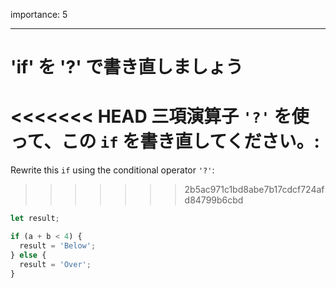 importance: 5

---

# 'if' を '?' で書き直しましょう

<<<<<<< HEAD
三項演算子 `'?'` を使って、この `if` を書き直してください。:
=======
Rewrite this `if` using the conditional operator `'?'`:
>>>>>>> 2b5ac971c1bd8abe7b17cdcf724afd84799b6cbd

```js
let result;

if (a + b < 4) {
  result = 'Below';
} else {
  result = 'Over';
}
```
